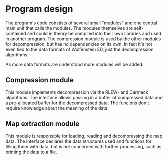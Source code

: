 Program design
==============

The program's code constists of several small "modules" and one central main unit that calls the modules. The modules themselves are self-contained and could in theory be compiled into their own libraries and used in another program. The compression module is used by the other modules for decompression, but has no dependencies on its own. In fact it's not even tied to the data formats of Wolfenstein 3D, just the decompression algorithms.

As more data formats are understood more modules will be added.

Compression module
------------------
This module implements decompression via the RLEW- and Carmack algorithms. The interface allows passing in a buffer of compressed data and a pre-allocated buffer for the decompressed data. The funcions don't require knowledge about the meaning of the data.

Map extraction module
---------------------
This module is responsible for loading, reading and decompressing the map data. The interface declares the data structures used and functions for filling them with data, but is not concerned with further processing, such as printing the data to a file.
